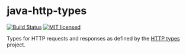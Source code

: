 # java-http-types
[![Build Status](https://github.com/Meeshkan/java-http-types/workflows/Java%20CI/badge.svg)](https://github.com/Meeshkan/java-http-types/actions?query=workflow%3A%22Java+CI%22)
[![MIT licensed](http://img.shields.io/:license-MIT-blue.svg)](LICENSE.txt)

Types for HTTP requests and responses as defined by the [HTTP types](https://meeshkan.github.io/http-types/) project.
